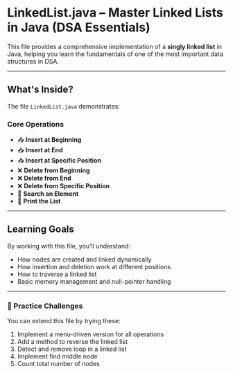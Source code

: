 # LinkedList.java – Master Linked Lists in Java (DSA Essentials)

This file provides a comprehensive implementation of a **singly linked list** in Java, helping you learn the fundamentals of one of the most important data structures in DSA.

---

## What's Inside?

The file `LinkedList.java` demonstrates:

### Core Operations

-   📥 **Insert at Beginning**
-   📥 **Insert at End**
-   📥 **Insert at Specific Position**
-   ❌ **Delete from Beginning**
-   ❌ **Delete from End**
-   ❌ **Delete from Specific Position**
-   🔎 **Search an Element**
-   📃 **Print the List**

---

## Learning Goals

By working with this file, you'll understand:

-   How nodes are created and linked dynamically
-   How insertion and deletion work at different positions
-   How to traverse a linked list
-   Basic memory management and null-pointer handling

---

### 📌 Practice Challenges

You can extend this file by trying these:

1. Implement a menu-driven version for all operations
2. Add a method to reverse the linked list
3. Detect and remove loop in a linked list
4. Implement find middle node
5. Count total number of nodes
